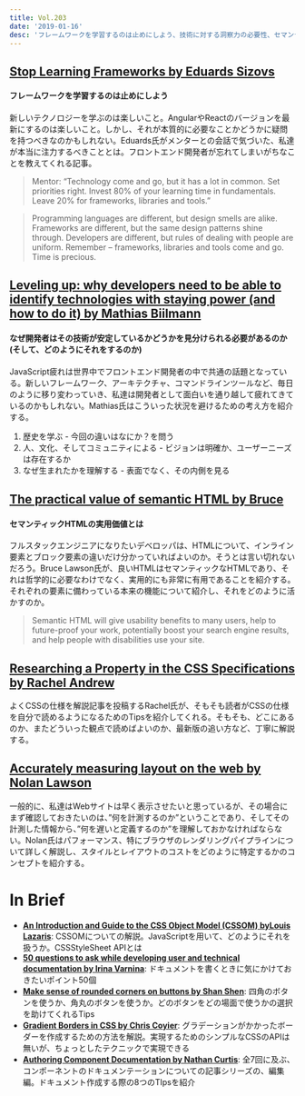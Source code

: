 ```yaml
---
title: Vol.203
date: '2019-01-16'
desc: 'フレームワークを学習するのは止めにしよう、技術に対する洞察力の必要性、セマンティックHTMLの実用価値、ほか計10リンク'
---
```


## [Stop Learning Frameworks by Eduards Sizovs](https://sizovs.net/2018/12/17/stop-learning-frameworks/)

#### フレームワークを学習するのは止めにしよう

新しいテクノロジーを学ぶのは楽しいこと。AngularやReactのバージョンを最新にするのは楽しいこと。しかし、それが本質的に必要なことかどうかに疑問を持つべきなのかもしれない。Eduards氏がメンターとの会話で気づいた、私達が本当に注力するべきこととは。フロントエンド開発者が忘れてしまいがちなことを教えてくれる記事。

> Mentor: “Technology come and go, but it has a lot in common. Set priorities right. Invest 80% of your learning time in fundamentals. Leave 20% for frameworks, libraries and tools.”

> Programming languages are different, but design smells are alike.
> Frameworks are different, but the same design patterns shine through.
> Developers are different, but rules of dealing with people are uniform.
> Remember – frameworks, libraries and tools come and go. Time is precious.

## [Leveling up: why developers need to be able to identify technologies with staying power (and how to do it) by Mathias Biilmann](https://medium.com/netlify/leveling-up-why-developers-need-to-be-able-to-identify-technologies-with-staying-power-and-how-to-9aa74878fc08)

#### なぜ開発者はその技術が安定しているかどうかを見分けられる必要があるのか(そして、どのようにそれをするのか)

JavaScript疲れは世界中でフロントエンド開発者の中で共通の話題となっている。新しいフレームワーク、アーキテクチャ、コマンドラインツールなど、毎日のように移り変わっていき、私達は開発者として面白いを通り越して疲れてきているのかもしれない。Mathias氏はこういった状況を避けるための考え方を紹介する。

1. 歴史を学ぶ - 今回の違いはなにか？を問う
2. 人、文化、そしてコミュニティによる - ビジョンは明確か、ユーザーニーズは存在するか
3. なぜ生まれたかを理解する - 表面でなく、その内側を見る

## [The practical value of semantic HTML by Bruce](https://www.brucelawson.co.uk/2018/the-practical-value-of-semantic-html/)

#### セマンティックHTMLの実用価値とは

フルスタックエンジニアになりたいデベロッパは、HTMLについて、インライン要素とブロック要素の違いだけ分かっていればよいのか。そうとは言い切れないだろう。Bruce Lawson氏が、良いHTMLはセマンティックなHTMLであり、それは哲学的に必要なわけでなく、実用的にも非常に有用であることを紹介する。それぞれの要素に備わっている本来の機能について紹介し、それをどのように活かすのか。

> Semantic HTML will give usability benefits to many users, help to future-proof your work, potentially boost your search engine results, and help people with disabilities use your site.

## [Researching a Property in the CSS Specifications by Rachel Andrew](https://24ways.org/2018/researching-a-property-in-the-css-specifications/)

よくCSSの仕様を解説記事を投稿するRachel氏が、そもそも読者がCSSの仕様を自分で読めるようになるためのTipsを紹介してくれる。そもそも、どこにあるのか、またどういった観点で読めばよいのか、最新版の追い方など、丁寧に解説する。

## [Accurately measuring layout on the web by Nolan Lawson](https://nolanlawson.com/2018/09/25/accurately-measuring-layout-on-the-web/)

一般的に、私達はWebサイトは早く表示させたいと思っているが、その場合にまず確認しておきたいのは、”何を計測するのか”ということであり、そしてその計測した情報から、”何を遅いと定義するのか”を理解しておかなければならない。Nolan氏はパフォーマンス、特にブラウザのレンダリングパイプラインについて詳しく解説し、スタイルとレイアウトのコストをどのように特定するかのコンセプトを紹介する。

# In Brief
- [**An Introduction and Guide to the CSS Object Model (CSSOM) byLouis Lazaris**](https://css-tricks.com/an-introduction-and-guide-to-the-css-object-model-cssom/): CSSOMについての解説。JavaScriptを用いて、どのようにそれを扱うか。CSSStyleSheet APIとは
- [**50 questions to ask while developing user and technical documentation by Irina Varnina**](https://medium.com/ispsystem/50-questions-to-ask-while-developing-user-and-technical-documentation-56c8fc5afc98): ドキュメントを書くときに気にかけておきたいポイント50個
- [**Make sense of rounded corners on buttons by Shan Shen**](https://uxdesign.cc/make-sense-of-rounded-corners-on-buttons-dfc8e13ea7f7): 四角のボタンを使うか、角丸のボタンを使うか。どのボタンをどの場面で使うかの選択を助けてくれるTips
- [**Gradient Borders in CSS by Chris Coyier**](https://css-tricks.com/gradient-borders-in-css/): グラデーションがかかったボーダーを作成するための方法を解説。実現するためのシンプルなCSSのAPIは無いが、ちょっとしたテクニックで実現できる
- [**Authoring Component Documentation by Nathan Curtis**](https://medium.com/eightshapes-llc/authoring-component-documentation-6f894b498b88):  全7回に及ぶ、コンポーネントのドキュメンテーションについての記事シリーズの、編集編。ドキュメント作成する際の8つのTIpsを紹介
